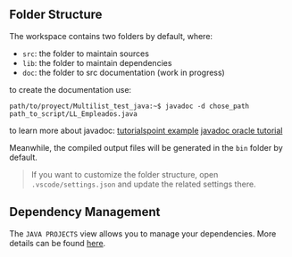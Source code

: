 ## Folder Structure

The workspace contains two folders by default, where:

- `src`: the folder to maintain sources
- `lib`: the folder to maintain dependencies
- `doc`: the folder to src documentation (work in progress)

to create the documentation use:

```console
path/to/proyect/Multilist_test_java:~$ javadoc -d chose_path path_to_script/LL_Empleados.java
```

to learn more about javadoc:
[tutorialspoint example](https://www.tutorialspoint.com/java/java_documentation.htm#:~:text=What%20is%20Javadoc%3F,are%20Java%20multi%2Dline%20comments.)
[javadoc oracle tutorial](https://www.oracle.com/technical-resources/articles/java/javadoc-tool.html)

Meanwhile, the compiled output files will be generated in the `bin` folder by default.

> If you want to customize the folder structure, open `.vscode/settings.json` and update the related settings there.

## Dependency Management

The `JAVA PROJECTS` view allows you to manage your dependencies. More details can be found [here](https://github.com/microsoft/vscode-java-dependency#manage-dependencies).
